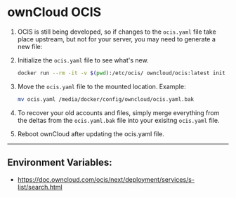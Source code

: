 # ownCloud OCIS

1. OCIS is still being developed, so if changes to the `ocis.yaml` file take place upstream, but not for your server, you may need to generate a new file:

2. Initialize the `ocis.yaml` file to see what's new.

    ```bash
    docker run --rm -it -v $(pwd):/etc/ocis/ owncloud/ocis:latest init
    ```

3. Move the `ocis.yaml` file to the mounted location. Example:

    ```bash
    mv ocis.yaml /media/docker/config/owncloud/ocis.yaml.bak
    ```

4. To recover your old accounts and files, simply merge everything from the deltas from the `ocis.yaml.bak` file into your exisitng `ocis.yaml` file.

5. Reboot ownCloud after updating the ocis.yaml file.

---

## Environment Variables:
- https://doc.owncloud.com/ocis/next/deployment/services/s-list/search.html


